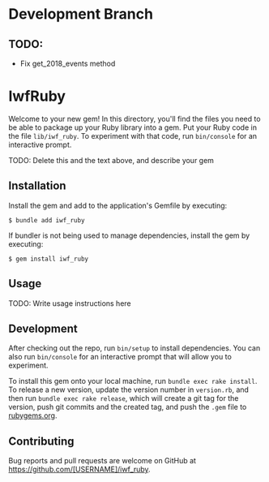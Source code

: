 # Development Branch

## TODO:

- Fix get_2018_events method

# IwfRuby

Welcome to your new gem! In this directory, you'll find the files you need to be able to package up your Ruby library into a gem. Put your Ruby code in the file `lib/iwf_ruby`. To experiment with that code, run `bin/console` for an interactive prompt.

TODO: Delete this and the text above, and describe your gem

## Installation

Install the gem and add to the application's Gemfile by executing:

    $ bundle add iwf_ruby

If bundler is not being used to manage dependencies, install the gem by executing:

    $ gem install iwf_ruby

## Usage

TODO: Write usage instructions here

## Development

After checking out the repo, run `bin/setup` to install dependencies. You can also run `bin/console` for an interactive prompt that will allow you to experiment.

To install this gem onto your local machine, run `bundle exec rake install`. To release a new version, update the version number in `version.rb`, and then run `bundle exec rake release`, which will create a git tag for the version, push git commits and the created tag, and push the `.gem` file to [rubygems.org](https://rubygems.org).

## Contributing

Bug reports and pull requests are welcome on GitHub at https://github.com/[USERNAME]/iwf_ruby.
